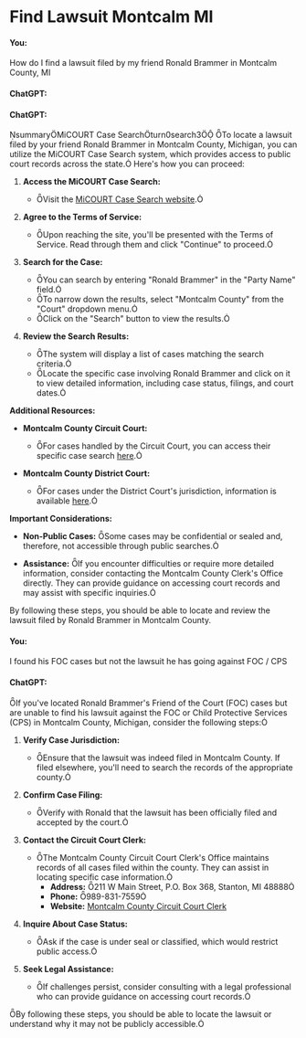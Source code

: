 # Find Lawsuit Montcalm MI

#### You:
How do I find a lawsuit filed by my friend Ronald Brammer in Montcalm County, MI

#### ChatGPT:


#### ChatGPT:
summaryMiCOURT Case Searchturn0search3
To locate a lawsuit filed by your friend Ronald Brammer in Montcalm County, Michigan, you can utilize the MiCOURT Case Search system, which provides access to public court records across the state. Here's how you can proceed:

1. **Access the MiCOURT Case Search:**
   - Visit the [MiCOURT Case Search website](https://micourt.courts.michigan.gov/case-search/).

2. **Agree to the Terms of Service:**
   - Upon reaching the site, you'll be presented with the Terms of Service. Read through them and click "Continue" to proceed.

3. **Search for the Case:**
   - You can search by entering "Ronald Brammer" in the "Party Name" field.
   - To narrow down the results, select "Montcalm County" from the "Court" dropdown menu.
   - Click on the "Search" button to view the results.

4. **Review the Search Results:**
   - The system will display a list of cases matching the search criteria.
   - Locate the specific case involving Ronald Brammer and click on it to view detailed information, including case status, filings, and court dates.

**Additional Resources:**

- **Montcalm County Circuit Court:**
  - For cases handled by the Circuit Court, you can access their specific case search [here](https://www.montcalm.us/488/8th-Judicial-Circuit-Court).

- **Montcalm County District Court:**
  - For cases under the District Court's jurisdiction, information is available [here](https://www.montcalm.us/779/64B-District-Court).

**Important Considerations:**

- **Non-Public Cases:** Some cases may be confidential or sealed and, therefore, not accessible through public searches.

- **Assistance:** If you encounter difficulties or require more detailed information, consider contacting the Montcalm County Clerk's Office directly. They can provide guidance on accessing court records and may assist with specific inquiries.

By following these steps, you should be able to locate and review the lawsuit filed by Ronald Brammer in Montcalm County.


#### You:
I found his FOC cases but not the lawsuit he has going against FOC / CPS

#### ChatGPT:
If you've located Ronald Brammer's Friend of the Court (FOC) cases but are unable to find his lawsuit against the FOC or Child Protective Services (CPS) in Montcalm County, Michigan, consider the following steps:

1. **Verify Case Jurisdiction:**
   - Ensure that the lawsuit was indeed filed in Montcalm County. If filed elsewhere, you'll need to search the records of the appropriate county.

2. **Confirm Case Filing:**
   - Verify with Ronald that the lawsuit has been officially filed and accepted by the court.

3. **Contact the Circuit Court Clerk:**
   - The Montcalm County Circuit Court Clerk's Office maintains records of all cases filed within the county. They can assist in locating specific case information.
     - **Address:** 211 W Main Street, P.O. Box 368, Stanton, MI 48888
     - **Phone:** 989-831-7559
     - **Website:** [Montcalm County Circuit Court Clerk](https://montcalmcountymi.gov/462/Circuit-Court-Clerk)

4. **Inquire About Case Status:**
   - Ask if the case is under seal or classified, which would restrict public access.

5. **Seek Legal Assistance:**
   - If challenges persist, consider consulting with a legal professional who can provide guidance on accessing court records.

By following these steps, you should be able to locate the lawsuit or understand why it may not be publicly accessible.
